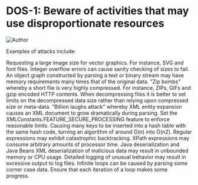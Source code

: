 # DOS-1: Beware of activities that may use disproportionate resources


![Author](https://img.shields.io/badge/Author-Oracle-blue.svg)


Examples of attacks include:

Requesting a large image size for vector graphics. For instance, SVG and font files.
Integer overflow errors can cause sanity checking of sizes to fail.
An object graph constructed by parsing a text or binary stream may have memory requirements many times that of the original data.
"Zip bombs" whereby a short file is very highly compressed. For instance, ZIPs, GIFs and gzip encoded HTTP contents. When decompressing files it is better to set limits on the decompressed data size rather than relying upon compressed size or meta-data.
"Billion laughs attack" whereby XML entity expansion causes an XML document to grow dramatically during parsing. Set the XMLConstants.FEATURE_SECURE_PROCESSING feature to enforce reasonable limits.
Causing many keys to be inserted into a hash table with the same hash code, turning an algorithm of around O(n) into O(n2).
Regular expressions may exhibit catastrophic backtracking.
XPath expressions may consume arbitrary amounts of processor time.
Java deserialization and Java Beans XML deserialization of malicious data may result in unbounded memory or CPU usage.
Detailed logging of unusual behavior may result in excessive output to log files.
Infinite loops can be caused by parsing some corner case data. Ensure that each iteration of a loop makes some progress.